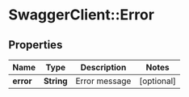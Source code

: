 # SwaggerClient::Error

## Properties
Name | Type | Description | Notes
------------ | ------------- | ------------- | -------------
**error** | **String** | Error message | [optional] 


